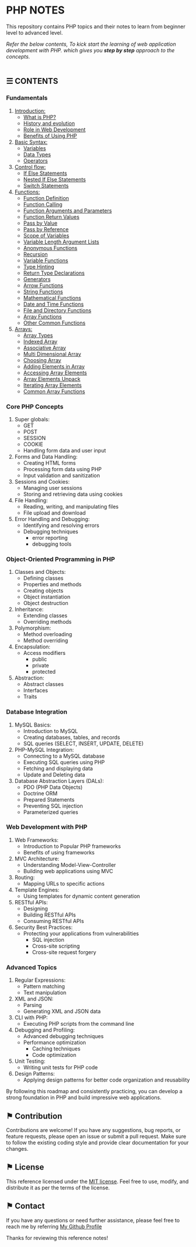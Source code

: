 # PHP NOTES

This repository contains PHP topics and their notes to learn from beginner level to advanced level.

*Refer the below contents, To kick start the learning of web application development with PHP. which gives you __step by step__ approach to the concepts.*
\
&nbsp;

## &#9776; CONTENTS 

### Fundamentals
1. [Introduction:](./introduction.md)
	- [What is PHP?](./introduction.md#-what-is-php)
	- [History and evolution](./introduction.md#-history-and-evolution)
	- [Role in Web Development](./introduction.md#-role-in-web-development)
	- [Benefits of Using PHP](./introduction.md#-benefits-of-using-php)
2. [Basic Syntax:](./docs/basic-syntax.md)
	- [Variables](./docs/basic-syntax.md#-variables)
	- [Data Types](./docs/basic-syntax.md#-data-types)
	- [Operators](./docs/basic-syntax.md#-operators)
3. [Control flow:](./docs/control-flow.md)
	- [If Else Statements](./docs/control-flow.md#-if-else-statements)
	- [Nested If Else Statements](./docs/control-flow.md#-nested-if-else-statements)
	- [Switch Statements](./docs/control-flow.md#-switch-statements)
4. [Functions:](./docs/functions.md)
	- [Function Definition](./docs/functions.md#-function-definition)
	- [Function Calling](./docs/functions.md#-function-calling)
	- [Function Arguments and Parameters](./docs/functions.md#-function-arguments-and-parameters)
	- [Function Return Values](./docs/functions.md#-function-return-values)
	- [Pass by Value](./docs/functions.md#-pass-by-value)
	- [Pass by Reference](./docs/functions.md#-pass-by-reference)
	- [Scope of Variables](./docs/functions.md#-scope-of-variables)
	- [Variable Length Argument Lists](./docs/functions.md#-variable-length-argument-lists)
	- [Anonymous Functions](./docs/functions.md#-anonymous-functions)
	- [Recursion](./docs/functions.md#-recursion)
	- [Variable Functions](./docs/functions.md#-variable-functions)
	- [Type Hinting](./docs/functions.md#-type-hinting)
	- [Return Type Declarations](./docs/functions.md#-return-type-declarations)
	- [Generators](./docs/functions.md#-generators)
	- [Arrow Functions](./docs/functions.md#-arrow-functions)
	- [String Functions](./docs/functions.md#-string-functions)
	- [Mathematical Functions](./docs/functions.md#-mathematical-functions)
	- [Date and Time Functions](./docs/functions.md#-date-and-time-functions)
	- [File and Directory Functions](./docs/functions.md#-file-and-directory-functions)
	- [Array Functions](./docs/functions.md#-array-functions)
	- [Other Common Functions](./docs/functions.md#-other-common-functions)
5. [Arrays:](./docs/arrays.md)
	- [Array Types](./docs/arrays.md#-array-types)
	- [Indexed Array](./docs/arrays.md#-indexed-array)
	- [Associative Array](./docs/arrays.md#-associative-array)
	- [Multi Dimensional Array](./docs/arrays.md#-multi-dimensional-array)
	- [Choosing Array](./docs/arrays.md#-choosing-array)
	- [Adding Elements in Array](./docs/arrays.md#-adding-elements-in-array)
	- [Accessing Array Elements](./docs/arrays.md#-accessing-array-elements)
	- [Array Elements Unpack](./docs/arrays.md#-array-elements-unpack)
	- [Iterating Array Elements](./docs/arrays.md#-iterating-array-elements)
	- [Common Array Functions](./docs/arrays.md#-common-array-functions)

### Core PHP Concepts
1. Super globals:
	- GET
	- POST
	- SESSION
	- COOKIE
	- Handling form data and user input
2. Forms and Data Handling:
	- Creating HTML forms
	- Processing form data using PHP
	- Input validation and sanitization
3. Sessions and Cookies:
	- Managing user sessions
	- Storing and retrieving data using cookies
4. File Handling:
	- Reading, writing, and manipulating files
	- File upload and download
5. Error Handling and Debugging:
	- Identifying and resolving errors
	- Debugging techniques
		- error reporting
		- debugging tools

### Object-Oriented Programming in PHP
1. Classes and Objects:
	- Defining classes
	- Properties and methods
	- Creating objects
	- Object instantiation 
	- Object destruction
2. Inheritance:
	- Extending classes
	- Overriding methods
3. Polymorphism:
	- Method overloading
	- Method overriding
4. Encapsulation:
	- Access modifiers 
		- public
		- private
		- protected
5. Abstraction:
	- Abstract classes
	- Interfaces
	- Traits

### Database Integration
1. MySQL Basics:
	- Introduction to MySQL
	- Creating databases, tables, and records
	- SQL queries (SELECT, INSERT, UPDATE, DELETE)
2. PHP-MySQL Integration:
	- Connecting to a MySQL database
	- Executing SQL queries using PHP
	- Fetching and displaying data
	- Update and Deleting data
3. Database Abstraction Layers (DALs):
	- PDO (PHP Data Objects)
	- Doctrine ORM
	- Prepared Statements
	- Preventing SQL injection
	- Parameterized queries

### Web Development with PHP
1. Web Frameworks:
	- Introduction to Popular PHP frameworks
	- Benefits of using frameworks
2. MVC Architecture:
	- Understanding Model-View-Controller
	- Building web applications using MVC
3. Routing:
	- Mapping URLs to specific actions
4. Template Engines:
	- Using templates for dynamic content generation
5. RESTful APIs:
	- Designing 
	- Building RESTful APIs
	- Consuming RESTful APIs
6. Security Best Practices:
	- Protecting your applications from vulnerabilities 
		- SQL injection
		- Cross-site scripting
		- Cross-site request forgery

### Advanced Topics
1. Regular Expressions:
	- Pattern matching
	- Text manipulation
2. XML and JSON:
	- Parsing 
	- Generating XML and JSON data
3. CLI with PHP:
	- Executing PHP scripts from the command line
4. Debugging and Profiling:
	- Advanced debugging techniques
	- Performance optimization	
		- Caching techniques
		- Code optimization
5. Unit Testing:
	- Writing unit tests for PHP code
6. Design Patterns:
	- Applying design patterns for better code organization and reusability


By following this roadmap and consistently practicing, you can develop a strong foundation in PHP and build impressive web applications.

## &#9873; Contribution
Contributions are welcome! If you have any suggestions, bug reports, or feature requests, please open an issue or submit a pull request. Make sure to follow the existing coding style and provide clear documentation for your changes.

## &#9873; License
This reference licensed under the [MIT license](LICENSE). Feel free to use, modify, and distribute it as per the terms of the license.

## &#9873; Contact
If you have any questions or need further assistance, please feel free to reach me by referring [My Github Profile](https://github.com/ag-sanjjeev/)


Thanks for reviewing this reference notes!